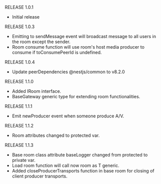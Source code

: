 RELEASE 1.0.1
- Initial release

RELEASE 1.0.3
- Emitting to sendMessage event will broadcast message to all users in the room except the sender.
- Room consume function will use room's host media producer to consume if toConsumePeerId is undefined.

RELEASE 1.0.4
- Update peerDependencies @nestjs/common to v8.2.0

RELEASE 1.1.0
- Added IRoom interface.
- BaseGateway generic type for extending room functionalities.

RELEASE 1.1.1
- Emit newProducer event when someone produce A/V.

RELEASE 1.1.2
- Room attributes changed to protected var.

RELEASE 1.1.3
- Base room class attribute baseLogger changed from protected to private var.
- Load room function will call now room as T generic.
- Added closeProducerTransports function in base room for closing of client producer transports.
